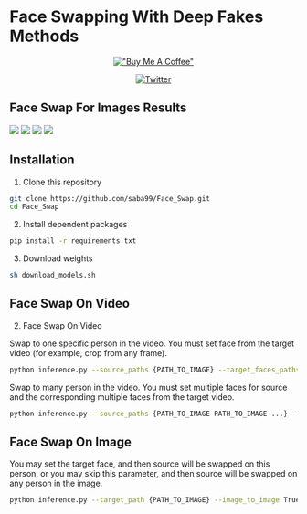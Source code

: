 # Face Swapping With Deep Fakes Methods

<div align="center">

[!["Buy Me A Coffee"](https://www.buymeacoffee.com/assets/img/custom_images/orange_img.png)](https://www.buymeacoffee.com/sabahesaraY)

[![Twitter](https://img.shields.io/twitter/follow/sabahesaraki?style=social)](https://twitter.com/saba_hesaraki)

</div>

## Face Swap For Images Results
<div>
<img src="https://github.com/saba99/Face_Swap/assets/33378412/80d1507e-be8e-4f5d-be6d-acb7caca8447">
<img src="https://github.com/saba99/Face_Swap/assets/33378412/b69da8d8-48e4-45f9-ba99-b4c33b04de12">
<img src="https://github.com/saba99/Face_Swap/assets/33378412/ac846aae-4686-4461-9a56-4df0ddbf2ba5">
<img src="https://github.com/saba99/Face_Swap/assets/33378412/f9309cc9-f746-48b7-bbac-8d85658d1081">
 
</div>


## Installation
  
1. Clone this repository
  ```bash
  git clone https://github.com/saba99/Face_Swap.git
  cd Face_Swap

  ```
2. Install dependent packages
  ```bash
  pip install -r requirements.txt
  ```
  
3. Download weights
  ```bash
  sh download_models.sh
  ```
## Face Swap On Video

  2. Face Swap On Video
  
  Swap to one specific person in the video. You must set face from the target video (for example, crop from any frame).
  ```bash
  python inference.py --source_paths {PATH_TO_IMAGE} --target_faces_paths {PATH_TO_IMAGE} --target_video {PATH_TO_VIDEO}
  ```
  Swap to many person in the video. You must set multiple faces for source and the corresponding multiple faces from the target video.
  ```bash
  python inference.py --source_paths {PATH_TO_IMAGE PATH_TO_IMAGE ...} --target_faces_paths {PATH_TO_IMAGE PATH_TO_IMAGE ...} --target_video {PATH_TO_VIDEO}
  ```
 ## Face Swap On Image
  
  You may set the target face, and then source will be swapped on this person, or you may skip this parameter, and then source will be swapped on any person in the image.
  ```bash
  python inference.py --target_path {PATH_TO_IMAGE} --image_to_image True
  ```
